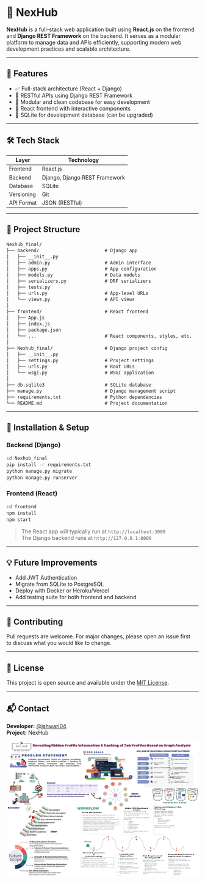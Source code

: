 # 🚀 NexHub

**NexHub** is a full-stack web application built using **React.js** on the frontend and **Django REST Framework** on the backend. It serves as a modular platform to manage data and APIs efficiently, supporting modern web development practices and scalable architecture.

---

## 📌 Features

- ✅ Full-stack architecture (React + Django)
- 📡 RESTful APIs using Django REST Framework
- 🧩 Modular and clean codebase for easy development
- 🎨 React frontend with interactive components
- 📂 SQLite for development database (can be upgraded)

---

## 🛠️ Tech Stack

| Layer       | Technology              |
|-------------|--------------------------|
| Frontend    | React.js                 |
| Backend     | Django, Django REST Framework |
| Database    | SQLite                   |
| Versioning  | Git                      |
| API Format  | JSON (RESTful)           |

---

## 🚦 Project Structure

```
Nexhub_final/
├── backend/                        # Django app
│   ├── __init__.py
│   ├── admin.py                    # Admin interface
│   ├── apps.py                     # App configuration
│   ├── models.py                   # Data models
│   ├── serializers.py              # DRF serializers
│   ├── tests.py
│   ├── urls.py                     # App-level URLs
│   └── views.py                    # API views
│
├── frontend/                       # React frontend
│   ├── App.js
│   ├── index.js
│   ├── package.json
│   └── ...                         # React components, styles, etc.
│
├── Nexhub_final/                   # Django project config
│   ├── __init__.py
│   ├── settings.py                 # Project settings
│   ├── urls.py                     # Root URLs
│   └── wsgi.py                     # WSGI application
│
├── db.sqlite3                      # SQLite database
├── manage.py                       # Django management script
├── requirements.txt                # Python dependencies
└── README.md                       # Project documentation
```

---

## 🧪 Installation & Setup

### Backend (Django)

```bash
cd Nexhub_final
pip install -r requirements.txt
python manage.py migrate
python manage.py runserver
```

### Frontend (React)

```bash
cd frontend
npm install
npm start
```

> The React app will typically run at `http://localhost:3000`  
> The Django backend runs at `http://127.0.0.1:8000`

---

## 💡 Future Improvements

- Add JWT Authentication
- Migrate from SQLite to PostgreSQL
- Deploy with Docker or Heroku/Vercel
- Add testing suite for both frontend and backend

---

## 🤝 Contributing

Pull requests are welcome. For major changes, please open an issue first  
to discuss what you would like to change.

---

## 📄 License

This project is open source and available under the [MIT License](LICENSE).

---

## 📬 Contact

**Developer:** [@ishwari04](https://github.com/ishwari04)  
**Project:** NexHub


![Project Banner](https://github.com/ishwari04/NexHub/blob/main/446080979-6ec94fb0-29b0-44f5-b9cc-7207e668beb5.jpg?raw=true)
